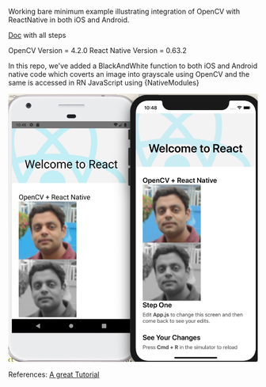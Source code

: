 Working bare minimum example illustrating integration of OpenCV with ReactNative in both iOS and Android.

[Doc](https://docs.google.com/document/d/1M_ruHXXfURDTDWDc8fYyKnAurkZZESEasc9xOZDVf-A) with all steps

OpenCV Version = 4.2.0
React Native Version = 0.63.2

In this repo, we've added a BlackAndWhite function to both iOS and Android native code which coverts an image into grayscale using OpenCV and the same is accessed in RN JavaScript using {NativeModules}

![alt text](cover.png)

References:
[A great Tutorial](https://brainhub.eu/blog/opencv-react-native-image-processing/)

